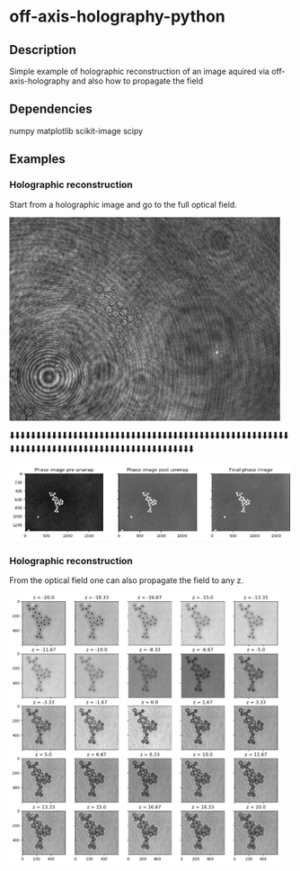 # off-axis-holography-python

## Description

Simple example of holographic reconstruction of an image aquired via off-axis-holography and also how to propagate the field


## Dependencies
numpy
matplotlib
scikit-image
scipy


## Examples
### Holographic reconstruction

Start from a holographic image and go to the full optical field.

<img src="samplefolder/PS_beads_1_1_1.png" width="482" height="362" title="Holographic image">

🠳🠳🠳🠳🠳🠳🠳🠳🠳🠳🠳🠳🠳🠳🠳🠳🠳🠳🠳🠳🠳🠳🠳🠳🠳🠳🠳🠳🠳🠳🠳🠳🠳🠳🠳🠳🠳🠳🠳🠳🠳🠳🠳🠳🠳🠳🠳🠳🠳🠳🠳🠳🠳🠳🠳🠳🠳🠳🠳🠳🠳🠳🠳🠳🠳🠳🠳🠳🠳🠳🠳🠳🠳🠳🠳🠳🠳🠳🠳🠳🠳🠳🠳🠳🠳🠳🠳🠳


<img src="plots/psl_111/phase_corrections2.png" title="1. Phase image pre unwrap, 2. Phase image post unwrap 3. Final phase image">

### Holographic reconstruction

From the optical field one can also propagate the field to any z.


<img src="plots/psl_111_propagate/z_propagation_real.png" width="482" height="482" title="Propagation to different z-planes">


